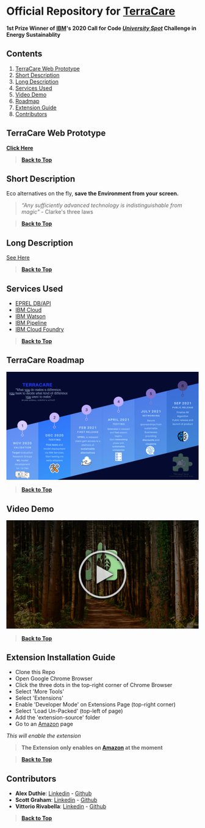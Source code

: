 # Official Repository for [TerraCare](https://extension-landing-page.eu-gb.mybluemix.net/#/)

**1st Prize Winner of [IBM](https://www.ibm.com/)'s 2020 Call for Code *[University Spot](https://developer.ibm.com/blogs/call-for-code-university-spot-challenge-europe-middle-east-and-africa-students-versus-climate-change/)* Challenge in Energy Sustainablity**

## Contents

1. [TerraCare Web Prototype](#terracare-web-prototype)
1. [Short Description](#short-description)
1. [Long Description](#long-description)
1. [Services Used](#services-used)
1. [Video Demo](#video-demo)
1. [Roadmap](#terracare-roadmap)
1. [Extension Guide](#extension-installation-guide)
1. [Contributors](#contributors)

## TerraCare Web Prototype

[**Click Here**](https://extension-landing-page.eu-gb.mybluemix.net/#/)

> [**Back to Top**](#official-repository-for-terraCare)

## Short Description
Eco alternatives on the fly, **save the Environment from your screen.**

>*“Any sufficiently advanced technology is indistinguishable from magic"* - Clarke's three laws

> [**Back to Top**](#official-repository-for-terraCare)

## Long Description

[See Here](LONG_DESCRIPTION.md)

> [**Back to Top**](#official-repository-for-terraCare)

## Services Used

* [EPREL DB/API](https://ec.europa.eu/info/energy-climate-change-environment/standards-tools-and-labels/products-labelling-rules-and-requirements/energy-label-and-ecodesign/product-database_en)
* [IBM Cloud](https://www.ibm.com/uk-en/cloud)
* [IBM Watson](https://www.ibm.com/uk-en/watson)
* [IBM Pipeline](https://cloud.ibm.com/docs/ContinuousDelivery?topic=ContinuousDelivery-deliverypipeline_about)
* [IBM Cloud Foundry](https://www.cloudfoundry.org/the-foundry/ibm-cloud-foundry/)

> [**Back to Top**](#official-repository-for-terraCare)

## TerraCare Roadmap

![Roadmap](Roadmap.png)

> [**Back to Top**](#official-repository-for-terraCare)

## Video Demo

[![DEMO #1](assets/images/thumbnail.png)](https://www.youtube.com/watch?v=a2NpwNfqGX0&t=12s)

> [**Back to Top**](#official-repository-for-terraCare)

## Extension Installation Guide

* Clone this Repo
* Open Google Chrome Browser
 * Click the three dots in the top-right corner of Chrome Browser
 * Select 'More Tools'
 * Select 'Extensions'
 * Enable 'Developer Mode' on Extensions Page (top-right corner)
 * Select 'Load Un-Packed' (top-left of page)
 * Add the 'extension-source' folder
* Go to an [Amazon](www.amazon.com) page

*This will enable the extension*

> **The Extension only enables on [Amazon](www.amazon.com) at the moment**

> [**Back to Top**](#official-repository-for-terraCare)

## Contributors

* **Alex Duthie**: [Linkedin](https://www.linkedin.com/in/alexduthielnkdn/) - [Github](https://github.com/AlexDuthie)
* **Scott Graham**: [Linkedin](https://www.linkedin.com/in/scott-graham-42aa6b190/) - [Github](https://github.com/scottnotscott)
* **Vittorio Rivabella**: [Linkedin](https://www.linkedin.com/in/vittorio-rivabella/) - [Github](https://github.com/Eversmile12)

> [**Back to Top**](#official-repository-for-terraCare)
